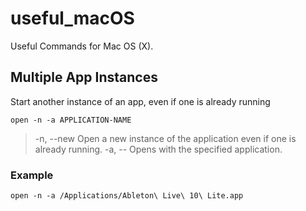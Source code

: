 # useful_macOS
Useful Commands for Mac OS (X).

## Multiple App Instances

Start another instance of an app, even if one is already running

`open -n -a APPLICATION-NAME`

> -n, --new Open a new instance of the application even if one is already running.
> -a, -- Opens with the specified application.

### Example

`open -n -a /Applications/Ableton\ Live\ 10\ Lite.app`

